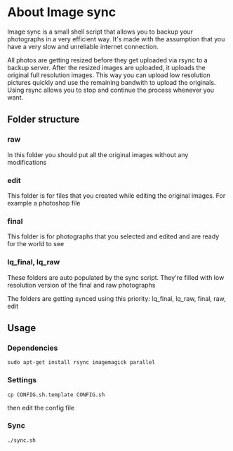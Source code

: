 # About Image sync

Image sync is a small shell script that allows you to backup your photographs in a very efficient way. It's made with the assumption that you have a very slow and unreliable internet connection.

All photos are getting resized before they get uploaded via rsync to a backup server. After the resized images are uploaded, it uploads the original full resolution images. This way you can upload low resolution pictures quickly and use the remaining bandwith to upload the originals. Using rsync allows you to stop and continue the process whenever you want.

## Folder structure

### raw
In this folder you should put all the original images without any modifications 

### edit
This folder is for files that you created while editing the original images. For example a photoshop file

### final
This folder is for photographs that you selected and edited and are ready for the world to see

### lq_final, lq_raw
These folders are auto populated by the sync script. They're filled with low resolution version of the final and raw photographs

The folders are getting synced using this priority: lq_final, lq_raw, final, raw, edit

## Usage

### Dependencies
    sudo apt-get install rsync imagemagick parallel

### Settings
    cp CONFIG.sh.template CONFIG.sh
then edit the config file

### Sync
    ./sync.sh
